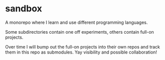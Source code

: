 # sandbox
A monorepo where I learn and use different programming languages.

Some subdirectories contain one off experiments, others contain full-on projects.

Over time I will bump out the full-on projects into their own repos and track them in this repo as submodules. Yay visibility and possible collaboration!
